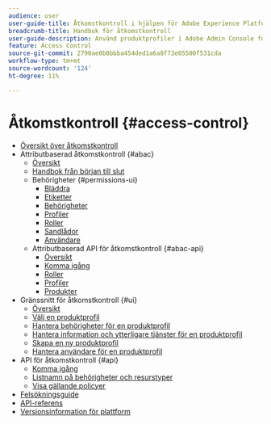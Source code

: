```yaml
---
audience: user
user-guide-title: Åtkomstkontroll i hjälpen för Adobe Experience Platform
breadcrumb-title: Handbok för åtkomstkontroll
user-guide-description: Använd produktprofiler i Adobe Admin Console för att hantera användarbehörigheter. Lär dig hur du tilldelar användare till produkter och sandlådor.
feature: Access Control
source-git-commit: 2790ae0b0bbba454ded1a6a8f73e05500f531cda
workflow-type: tm+mt
source-wordcount: '124'
ht-degree: 11%

---
```



# Åtkomstkontroll {#access-control}

* [Översikt över åtkomstkontroll](home.md)
* Attributbaserad åtkomstkontroll {#abac}
   * [Översikt](abac/overview.md)
   * [Handbok från början till slut](abac/end-to-end-guide.md)
   * Behörigheter {#permissions-ui}
      * [Bläddra](abac/ui/browse.md)
      * [Etiketter](abac/ui/labels.md)
      * [Behörigheter](abac/ui/permissions.md)
      * [Profiler](abac/ui/policies.md)
      * [Roller](abac/ui/roles.md)
      * [Sandlådor](abac/ui/sandboxes.md)
      * [Användare](abac/ui/users.md)
   * Attributbaserad API för åtkomstkontroll {#abac-api}
      * [Översikt](abac/api/overview.md)
      * [Komma igång](abac/api/getting-started.md)
      * [Roller](abac/api/roles.md)
      * [Profiler](abac/api/policies.md)
      * [Produkter](abac/api/products.md)
* Gränssnitt för åtkomstkontroll {#ui}
   * [Översikt](ui/overview.md)
   * [Välj en produktprofil](ui/browse.md)
   * [Hantera behörigheter för en produktprofil](ui/permissions.md)
   * [Hantera information och ytterligare tjänster för en produktprofil](ui/details-and-services.md)
   * [Skapa en ny produktprofil](ui/create-profile.md)
   * [Hantera användare för en produktprofil](ui/users.md)
* API för åtkomstkontroll {#api}
   * [Komma igång](api/getting-started.md)
   * [Listnamn på behörigheter och resurstyper](api/permissions-and-resource-types.md)
   * [Visa gällande policyer](api/effective-policies.md)
* [Felsökningsguide](troubleshooting-guide.md)
* [API-referens](https://www.adobe.io/experience-platform-apis/references/access-control/)
* [Versionsinformation för plattform](https://www.adobe.com/go/platform-release-notes-en)
